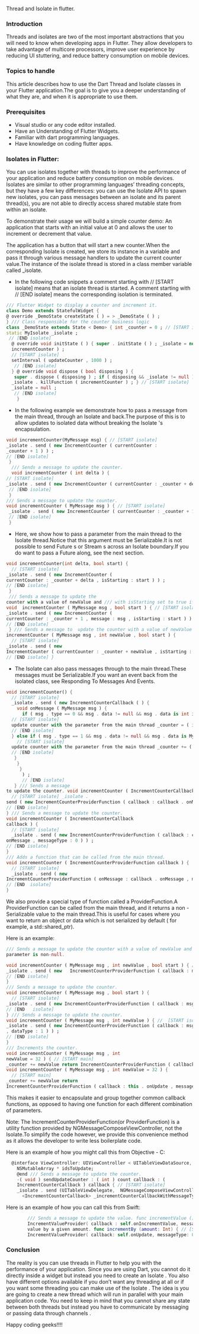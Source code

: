 Thread and Isolate in flutter.
### Introduction
Threads and isolates are two of the most important abstractions that you will need to know when developing apps in Flutter. They allow developers to take advantage of multicore processors, improve user experience by reducing UI stuttering, and reduce battery consumption on mobile devices. 
### Topics to handle
This article describes how to use the Dart Thread and Isolate classes in your Flutter application.The goal is to give
you a deeper understanding of what they are, and when it is appropriate to use them.

### Prerequisites
- Visual studio or any code editor installed.
- Have an Understanding of Flutter Widgets.
- Familiar with dart programming languages.
- Have knowledge on coding flutter apps. 


### Isolates in Flutter: 
You can use isolates together with threads to improve the performance of your application and reduce battery consumption on mobile devices. Isolates are similar to other programming languages’ threading concepts, but they have a few key differences:  you can use the Isolate API to spawn new isolates, you can pass messages between an isolate and its parent thread(s), you are not able to directly access shared mutable state from within an isolate.


To demonstrate their usage we will build a simple counter demo: An application that starts with an initial value at 0
and allows the user to increment or decrement that value.

The application has a button that will start a new counter.When the corresponding Isolate is created, we store its
instance in a variable and pass it through various message handlers to update the current counter value.The instance of
the isolate thread is stored in a class member variable called _isolate.

- In the following code snippets a comment starting with // [START isolate] means that an isolate thread is started. A
comment starting with // [END isolate] means the corresponding isolation is terminated.

```dart
/// Flutter Widget to display a counter and increment it.
class Demo extends StatefulWidget {
@ override _DemoState createState ( ) = > _DemoState ( ) ;
} /// Class responsible for the counter business logic
class _DemoState extends State < Demo> { int _counter = 0 ; // [START isolate] 
static MyIsolate _isolate ;
 // [END isolate]
  @ override void initState ( ) { super . initState ( ) ; _isolate = new MyIsolate ( ) . spawnFunction (
  incrementCounter ) ; 
  // [START isolate] 
  setInterval ( updateCounter , 1000 ) ;
   // [END isolate]
  } @ override void dispose ( bool disposing ) {
   super . dispose ( disposing ) ; if ( disposing && _isolate != null ) {
  _isolate . killFunction ( incrementCounter ) ; } // [START isolate] 
  _isolate = null ;
   // [END isolate]
    }
  ```


  - In the following example we demonstrate how to pass a message from the main thread, through an Isolate and back.The
  purpose of this is to allow updates to isolated data without breaking the Isolate 's encapsulation.


  ```dart
  void incrementCounter(MyMessage msg) { // [START isolate] 
  _isolate . send ( new IncrementCounter ( currentCounter :
  _counter + 1 ) ) ; 
  // [END isolate]
   }
    /// Sends a message to update the counter. 
    void incrementCounter ( int delta ) {
  // [START isolate]
  _isolate . send ( new IncrementCounter ( currentCounter : _counter + delta ) ) ;
   // [END isolate] 
   }
  /// Sends a message to update the counter. 
  void incrementCounter ( MyMessage msg ) { // [START isolate]
   _isolate . send ( new IncrementCounter ( currentCounter : _counter + 1 , message : msg ) ) ; 
   // [END isolate] 
   }
  ```


  - Here,
  we show how to pass a parameter from the main thread to the Isolate thread.Notice that this argument must be
  Serializable.It is not possible to send Future s or Stream s across an Isolate boundary.If you do want to pass a
  Future along,
  see the next section.

  ```dart
  void incrementCounter(int delta, bool start) { 
    // [START isolate] 
  _isolate . send ( new IncrementCounter (
  currentCounter : _counter + delta , isStarting : start ) ) ; 
  // [END isolate]
   } 
   /// Sends a message to update the
  counter with a value of newValue and /// with isStarting set to true if the start parameter is non-null. 
  void  incrementCounter ( MyMessage msg , bool start ) { // [START isolate] 
  _isolate . send ( new IncrementCounter (
  currentCounter : _counter + 1 , message : msg , isStarting : start ) ) ; 
  // [END isolate]
   } /// Sends a message to  update the counter with a value of newValue and /// with isStarting set to true if start parameter is non-null. void
  incrementCounter ( MyMessage msg , int newValue , bool start ) { 
    // [START isolate] 
  _isolate . send ( new
  IncrementCounter ( currentCounter : _counter + newValue , isStarting : start ) ) ; 
  // [END isolate] }
  ```


  - The Isolate can also pass messages through to the main thread.These messages must be Serializable.If you want an event
  back from the isolated class, see Responding To Messages And Events.


  ```dart
  void incrementCounter() { 
    // [START isolate] 
    _isolate . send ( new IncrementCounterCallback ( ) { 
      void onMessage ( MyMessage msg ) { 
        if ( msg . type == 0 && msg . data != null && msg . data is int i ) { 
    // [START isolate]
    update counter with the parameter from the main thread _counter = ( int ) msg . data ;
    // [END isolate] 
    } else if ( msg . type == 1 && msg . data != null && msg . data is MyMessage m ) { 
      // [START isolate] 
    update counter with the parameter from the main thread _counter += ( int ) m . data ; 
    // [END isolate]
     }
      }
       }
        ) ; 
        // [END isolate]
     } /// Sends a message
  to update the counter. void incrementCounter ( IncrementCounterCallback callback ) { 
    // [START isolate] _isolate .
  send ( new IncrementCounterProviderFunction ( callback : callback . onMessage , messageType : 0 , dataType : 1 ) ) ;
  // [END isolate] 
  } /// Sends a message to update the counter. 
  void incrementCounter ( IncrementCounterCallback
  callback ) { 
    // [START isolate] 
    _isolate . send ( new IncrementCounterProviderFunction ( callback : callback .
  onMessage , messageType : 0 ) ) ; 
  // [END isolate] 
  } 
  /// Adds a function that can be called from the main thread. 
  void incrementCounter ( IncrementCounterProviderFunction callback ) { 
    // [START isolate] 
    _isolate . send ( new
  IncrementCounterProviderFunction ( onMessage : callback . onMessage , messageType : 0 , dataType : 1 ) ) ; 
  // [END  isolate] 
  }
  ```


  We also provide a special type of function called a ProviderFunction.A ProviderFunction can be called from the main
  thread, and it returns a non - Serializable value to the main thread.This is useful for cases where you want to
  return an object or data which is not serialized by
  default (
  for example, a std::shared_ptr).

  Here is an example:
  ```dart
  /// Sends a message to update the counter with a value of newValue and /// with isStarting set to true if start
  parameter is non-null.

  void incrementCounter ( MyMessage msg , int newValue , bool start ) { // [START isolate] 
  _isolate . send ( new   IncrementCounterProviderFunction ( callback : msg . onMessage , messageType : 0 , dataType : 1 ) ) ; 
  // [END isolate]
  } 
  /// Sends a message to update the counter. 
  void incrementCounter ( MyMessage msg , bool start ) { 
    // [START isolate]
  _isolate . send ( new IncrementCounterProviderFunction ( callback : msg . onMessage , messageType : 0 ) ) ; 
  // [END   isolate] 
  } /// Sends a message to update the counter. 
  void incrementCounter ( MyMessage msg , int newValue ) { //  [START isolate] 
  _isolate . send ( new IncrementCounterProviderFunction ( callback : msg . onMessage , messageType : 0
  , dataType : 1 ) ) ; 
  // [END isolate] 
  } 
  /// Increments the counter. 
  void incrementCounter ( MyMessage msg , int
  newValue = 32 ) { // [START main] 
  _counter += newValue return IncrementCounterProviderFunction ( callback : this .onUpdate , messageType : 0 , dataType : 1 , newValue : newValue ) ; } /// Increments the counter. 
  void incrementCounter ( MyMessage msg , int newValue = 32 ) { 
    // [START main] 
  _counter += newValue return
  IncrementCounterProviderFunction ( callback : this . onUpdate , messageType : 0 , dataType : 1 ) ; }
  ```
  This makes it easier to encapsulate and group together common callback functions, as opposed to having one
  function
  for each different combination of parameters.

  Note:
  The IncrementCounterProviderFunction(or ProviderFunction) is a utility
  function provided by NGMessageComposeViewController, not the Isolate.To simplify the code however, we provide this
  convenience method as it allows the developer to write less boilerplate code.

  Here is an example of how you might call this from Objective - C:
```dart
  @interface ViewController: UIViewController < UITableViewDataSource, UITableViewDelegate> @property(strong, nonatomic)
    NSMutableArray * idsToUpdate;
    @end /// Sends a message to update the counter. 
    -( void ) sendUpdateCounter : ( int ) count callback : (
    IncrementCounterCallback ) callback { // [START isolate] 
    _isolate . send (UITableViewDelegate,  NGMessageComposeViewControllerDelegate> { @public id<IncrementCounterProviderFunction> _incrementCounterCallback; id
      <IncrementCounterCallback> _incrementCounterCallbackWithMessageTypeAndDataTypes; } @end
```
Here is an example of how you can call this from Swift:
```swift
        /// Sends a message to update the value. func incrementValue () -> IncrementValueProvider { return
        IncrementValueProvider( callback : self.onIncrementValue, messageType: 0, dataType: 1 ) } /// Increments the
        value by a given amount. func incrementBy (amount: Int) { // [START isolate] let provider =
        IncrementValueProvider( callback: self.onUpdate, messageType: 0,Thread and Isolate in flutter.

```

### Conclusion
The reality is you can use threads in Flutter to help you with the performance of your application. Since you are using Dart, you cannot do it directly inside a widget but instead you need to create an Isolate . You also have different options available if you don’t want any threading at all or if you want some threading you can make use of the Isolate . The idea is you are going to create a new thread which will run in parallel with your main application code. You need to keep in mind that you cannot share any state between both threads but instead you have to communicate by messaging or passing data through channels .



Happy coding geeks!!!!
